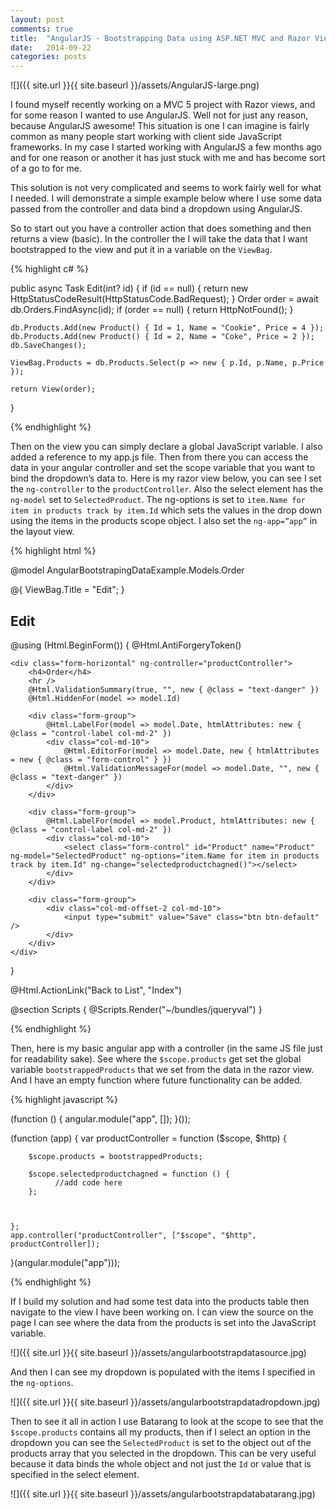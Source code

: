 ```yaml
---
layout: post
comments: true
title:  "AngularJS - Bootstrapping Data using ASP.NET MVC and Razor Views"
date:   2014-09-22
categories: posts
---
```



![]({{ site.url }}{{ site.baseurl }}/assets/AngularJS-large.png)


I found myself recently working on a MVC 5 project with Razor views, and for some reason I wanted to use AngularJS. Well not for just any reason, because AngularJS awesome! This situation is one I can imagine is fairly common as many people start working with client side JavaScript frameworks. In my case I started working with AngularJS a few months ago and for one reason or another it has just stuck with me and has become sort of a go to for me.

This solution is not very complicated and seems to work fairly well for what I needed. I will demonstrate a simple example below where I use some data passed from the controller and data bind a dropdown using AngularJS.

So to start out you have a controller action that does something and then returns a view (basic). In the controller the I will take the data that I want bootstrapped to the view and put it in a variable on the `ViewBag`.

{% highlight c# %}


public async Task<ActionResult> Edit(int? id)
{
    if (id == null)
    {
        return new HttpStatusCodeResult(HttpStatusCode.BadRequest);
    }
    Order order = await db.Orders.FindAsync(id);
    if (order == null)
    {
        return HttpNotFound();
    }

    db.Products.Add(new Product() { Id = 1, Name = "Cookie", Price = 4 });
    db.Products.Add(new Product() { Id = 2, Name = "Coke", Price = 2 });
    db.SaveChanges();

    ViewBag.Products = db.Products.Select(p => new { p.Id, p.Name, p.Price });

    return View(order);
}

{% endhighlight %}


Then on the view you can simply declare a global JavaScript variable. I also added a reference to my app.js file. Then from there you can access the data in your angular controller and set the scope variable that you want to bind the dropdown’s data to. Here is my razor view below, you can see I set the `ng-controller` to the `productController`. Also the select element has the `ng-model` set to `SelectedProduct`. The ng-options is set to `item.Name for item in products track by item.Id` which sets the values in the drop down using the items in the products scope object. I also set the `ng-app=”app”` in the layout view.



{% highlight html %}


@model AngularBootstrapingDataExample.Models.Order

@{
    ViewBag.Title = "Edit";
}

<h2>Edit</h2>


@using (Html.BeginForm())
{
    @Html.AntiForgeryToken()

    <div class="form-horizontal" ng-controller="productController">
        <h4>Order</h4>
        <hr />
        @Html.ValidationSummary(true, "", new { @class = "text-danger" })
        @Html.HiddenFor(model => model.Id)

        <div class="form-group">
            @Html.LabelFor(model => model.Date, htmlAttributes: new { @class = "control-label col-md-2" })
            <div class="col-md-10">
                @Html.EditorFor(model => model.Date, new { htmlAttributes = new { @class = "form-control" } })
                @Html.ValidationMessageFor(model => model.Date, "", new { @class = "text-danger" })
            </div>
        </div>

        <div class="form-group">
            @Html.LabelFor(model => model.Product, htmlAttributes: new { @class = "control-label col-md-2" })
            <div class="col-md-10">
                <select class="form-control" id="Product" name="Product" ng-model="SelectedProduct" ng-options="item.Name for item in products track by item.Id" ng-change="selectedproductchagned()"></select>
            </div>
        </div>

        <div class="form-group">
            <div class="col-md-offset-2 col-md-10">
                <input type="submit" value="Save" class="btn btn-default" />
            </div>
        </div>
    </div>
}

<div>
    @Html.ActionLink("Back to List", "Index")
</div>

@section Scripts {
    @Scripts.Render("~/bundles/jqueryval")
    <script>
        bootstrappedProducts = @Html.Raw(Json.Encode(ViewBag.Products)) ;
    </script>
    <script src="~/Scripts/angular.min.js"></script>
    <script src="~/App/app.js"></script>
}


{% endhighlight %}




Then, here is my basic angular app with a controller (in the same JS file just for readability sake). See where the `$scope.products` get set the global variable `bootstrappedProducts` that we set from the data in the razor view. And I have an empty function where future functionality can be added.






{% highlight javascript %}


(function () {
    angular.module("app", []);
}());

(function (app) {
    var productController = function ($scope, $http) {

        $scope.products = bootstrappedProducts;

        $scope.selectedproductchagned = function () {
              //add code here
        };



    };
    app.controller("productController", ["$scope", "$http", productController]);

}(angular.module("app")));


{% endhighlight %}


If I build my solution and had some test data into the products table then navigate to the view I have been working on. I can view the source on the page I can see where the data from the products is set into the JavaScript variable.


![]({{ site.url }}{{ site.baseurl }}/assets/angularbootstrapdatasource.jpg)

And then I can see my dropdown is populated with the items I specified in the `ng-options`.

![]({{ site.url }}{{ site.baseurl }}/assets/angularbootstrapdatadropdown.jpg)

Then to see it all in action I use Batarang to look at the scope to see that the `$scope.products` contains all my products, then if I select an option in the dropdown you can see the `SelectedProduct` is set to the object out of the products array that you selected in the dropdown. This can be very useful because it data binds the whole object and not just the `Id` or value that is specified in the select element.




![]({{ site.url }}{{ site.baseurl }}/assets/angularbootstrapdatabatarang.jpg)
